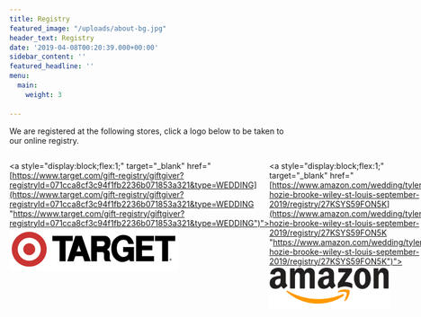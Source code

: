 ```yaml
---
title: Registry
featured_image: "/uploads/about-bg.jpg"
header_text: Registry
date: '2019-04-08T00:20:39.000+00:00'
sidebar_content: ''
featured_headline: ''
menu:
  main:
    weight: 3

---
```

We are registered at the following stores, click a logo below to be taken to our online registry.

<div style="display:flex;">

<a style="display:block;flex:1;" target="_blank" href="[https://www.target.com/gift-registry/giftgiver?registryId=071cca8cf3c94f1fb2236b071853a321&type=WEDDING](https://www.target.com/gift-registry/giftgiver?registryId=071cca8cf3c94f1fb2236b071853a321&type=WEDDING "https://www.target.com/gift-registry/giftgiver?registryId=071cca8cf3c94f1fb2236b071853a321&type=WEDDING")"><img style="width:auto;height:77px;" src="/uploads/target-logo.png" /></a>

<a style="display:block;flex:1;" target="_blank" href="[https://www.amazon.com/wedding/tyler-hozie-brooke-wiley-st-louis-september-2019/registry/27KSYS59FON5K](https://www.amazon.com/wedding/tyler-hozie-brooke-wiley-st-louis-september-2019/registry/27KSYS59FON5K "https://www.amazon.com/wedding/tyler-hozie-brooke-wiley-st-louis-september-2019/registry/27KSYS59FON5K")"><img style="width:auto;height:77px;" src="/uploads/amazon-logo.png" /></a>

</div>